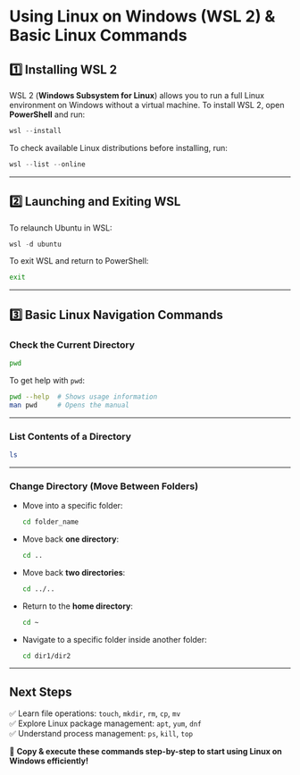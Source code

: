 # **Using Linux on Windows (WSL 2) & Basic Linux Commands**

## **1️⃣ Installing WSL 2**
WSL 2 (**Windows Subsystem for Linux**) allows you to run a full Linux environment on Windows without a virtual machine. To install WSL 2, open **PowerShell** and run:

```powershell
wsl --install
```

To check available Linux distributions before installing, run:

```powershell
wsl --list --online
```

---

## **2️⃣ Launching and Exiting WSL**
To relaunch Ubuntu in WSL:

```powershell
wsl -d ubuntu
```

To exit WSL and return to PowerShell:

```bash
exit
```

---

## **3️⃣ Basic Linux Navigation Commands**
### **Check the Current Directory**
```bash
pwd
```

To get help with `pwd`:  
```bash
pwd --help  # Shows usage information
man pwd     # Opens the manual
```

---

### **List Contents of a Directory**
```bash
ls
```

---

### **Change Directory (Move Between Folders)**
- Move into a specific folder:  
  ```bash
  cd folder_name
  ```
- Move back **one directory**:  
  ```bash
  cd ..
  ```
- Move back **two directories**:  
  ```bash
  cd ../..
  ```
- Return to the **home directory**:  
  ```bash
  cd ~
  ```
- Navigate to a specific folder inside another folder:  
  ```bash
  cd dir1/dir2
  ```

---

## **Next Steps**
✅ Learn file operations: `touch`, `mkdir`, `rm`, `cp`, `mv`  
✅ Explore Linux package management: `apt`, `yum`, `dnf`  
✅ Understand process management: `ps`, `kill`, `top`  

🚀 **Copy & execute these commands step-by-step to start using Linux on Windows efficiently!**

